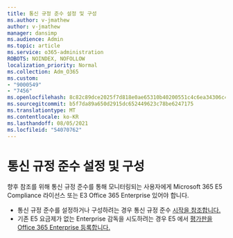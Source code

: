 ```yaml
---
title: 통신 규정 준수 설정 및 구성
ms.author: v-jmathew
author: v-jmathew
manager: dansimp
ms.audience: Admin
ms.topic: article
ms.service: o365-administration
ROBOTS: NOINDEX, NOFOLLOW
localization_priority: Normal
ms.collection: Adm_O365
ms.custom:
- "9000549"
- "7456"
ms.openlocfilehash: 8c82c89dce2025f7d818e0ae65310b40200551c4c6ea34306c4104dc8557efcf
ms.sourcegitcommit: b5f7da89a650d2915dc652449623c78be6247175
ms.translationtype: MT
ms.contentlocale: ko-KR
ms.lasthandoff: 08/05/2021
ms.locfileid: "54070762"
---
```

# <a name="set-up-and-configure-communication-compliance"></a>통신 규정 준수 설정 및 구성

향후 참조를 위해 통신 규정 준수를 통해 모니터링되는 사용자에게 Microsoft 365 E5 Compliance 라이선스 또는 E3 Office 365 Enterprise 있어야 합니다.

* 통신 규정 준수를 설정하거나 구성하려는 경우 통신 규정 준수 [시작을 참조합니다.](https://go.microsoft.com/fwlink/?linkid=2111549)
* 기존 E5 요금제가 없는 Enterprise 감독을 시도하려는 경우 E5 에서 [평가판을 Office 365 Enterprise 등록합니다.](https://go.microsoft.com/fwlink/p/?LinkID=698279)
